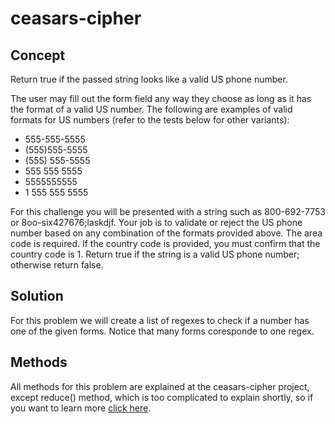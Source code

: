 # ceasars-cipher

## Concept
Return true if the passed string looks like a valid US phone number.

The user may fill out the form field any way they choose as long as it has the format of a valid US number. The following are examples of valid formats for US numbers (refer to the tests below for other variants):

  * 555-555-5555
  * (555)555-5555
  * (555) 555-5555
  * 555 555 5555
  * 5555555555
  * 1 555 555 5555
  
For this challenge you will be presented with a string such as 800-692-7753 or 8oo-six427676;laskdjf. Your job is to validate or reject the US phone number based on any combination of the formats provided above. The area code is required. If the country code is provided, you must confirm that the country code is 1. Return true if the string is a valid US phone number; otherwise return false.

## Solution
For this problem we will create a list of regexes to check if a number has one of the given forms. Notice that many forms coresponde to one regex.

## Methods
All methods for this problem are explained at the ceasars-cipher project, except reduce() method, which is too complicated to explain shortly, so if you want to learn more [click here](https://developer.mozilla.org/en-US/docs/Web/JavaScript/Reference/Global_Objects/Array/Reduce).
